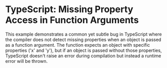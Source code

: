 # TypeScript: Missing Property Access in Function Arguments

This example demonstrates a common yet subtle bug in TypeScript where the compiler does not detect missing properties when an object is passed as a function argument.  The function expects an object with specific properties ('x' and 'y'), but if an object is passed without those properties, TypeScript doesn't raise an error during compilation but instead a runtime error will be thrown.